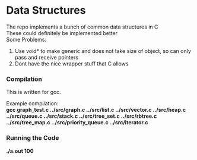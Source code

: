 # Data Structures
The repo implements a bunch of common data structures in C </br>
These could definitely be implemented better</br>
Some Problems:</br>
1. Use void* to make generic and does not take size of object, so can only pass and receive pointers</br>
2. Dont have the nice wrapper stuff that C allows</br>
### Compilation
This is written for gcc.

Example compilation: </br>
**gcc graph_test.c ../src/graph.c ../src/list.c ../src/vector.c ../src/heap.c ../src/queue.c ../src/stack.c ../src/tree_set.c ../src/rbtree.c ../src/tree_map.c ../src/priority_queue.c ../src/iterator.c**
### Running the Code
**./a.out 100**
